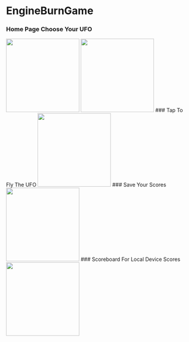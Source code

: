 # EngineBurnGame

### Home Page		Choose Your UFO
<img src="https://i.imgur.com/v9K5TxN.png" height="200"> 
<img src="https://i.imgur.com/Z9Ns2Iv.png" height="200"> 
### Tap To Fly The UFO
<img src="https://i.imgur.com/B7NQKAQ.png" height="200"> 
### Save Your Scores
<img src="https://i.imgur.com/qKheWd1.png" height="200"> 
### Scoreboard For Local Device Scores
<img src="https://i.imgur.com/c3aSrO0.png" height="200">
